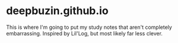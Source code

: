 # deepbuzin.github.io
This is where I'm going to put my study notes that aren't completely embarrassing. Inspired by Lil'Log, but most likely far less clever.
